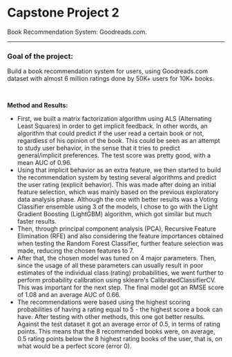 # Capstone Project 2
Book Recommendation System: Goodreads.com.

---
### Goal of the project:
Build a book recommendation system for users, using Goodreads.com dataset with almost 6 million ratings done by 50K+ users for 10K+ books.

<br>

**Method and Results:** 

 - First, we built a matrix factorization algorithm using ALS (Alternating Least Squares) in order to get implicit feedback. In other words, an algorithm that could predict if the user read a certain book or not, regardless of his opinion of the book. This could be seen as an attempt to study user behavior, in the sense that it tries to predict general/implicit preferences. The test score was pretty good, with a mean AUC of 0.96.
 - Using that implicit behavior as an extra feature, we then started to build the recommendation system by testing several algorithms and predict the user rating (explicit behavior). This was made after doing an initial feature selection, which was mainly based on the previous exploratory data analysis phase. Although the one with better results was a Voting Classifier ensemble using 3 of the models, I chose to go with the Light Gradient Boosting (LightGBM) algorithm, which got similar but much faster results.
 - Then, through principal component analysis (PCA), Recursive Feature Elimination (RFE) and also considering the feature importances obtained when testing the Random Forest Classifier, further feature selection was made, reducing the chosen features to 7.
 - After that, the chosen model was tuned on 4 major parameters. Then, since the usage of all these parameters can usually result in poor estimates of the individual class (rating) probabilities, we went further to perform probability calibration using sklearn's CalibratedClassifierCV. This was important for the next step. The final model got an RMSE score of 1.08 and an average AUC of 0.66.
 - The recommendations were based using the highest scoring probabilities of having a rating equal to 5 - the highest score a book can have. After testing with other methods, this one got better results. Against the test dataset it got an average error of 0.5, in terms of rating points. This means that the 8 recommended books were, on average, 0.5 rating points below the 8 highest rating books of the user, that is, on what would be a perfect score (error 0).
